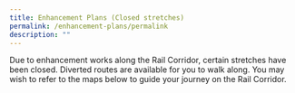 ```yaml
---
title: Enhancement Plans (Closed stretches)
permalink: /enhancement-plans/permalink
description: ""
---
```



Due to enhancement works along the Rail Corridor, certain stretches have been closed. Diverted routes are available for you to walk along. You may wish to refer to the maps below to guide your journey on the Rail Corridor.

